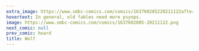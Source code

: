 ```yaml
---
extra_image: https://www.smbc-comics.com/comics/163760285220211122after.png
hovertext: In general, old fables need more psyops.
image: https://www.smbc-comics.com/comics/1637602805-20211122.png
next_comic: null
prev_comic: hoard
title: Wolf
---
```


